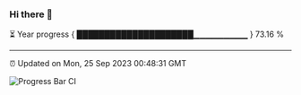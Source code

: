 ### Hi there 👋

⏳ Year progress { █████████████████████▁▁▁▁▁▁▁▁▁ } 73.16 %

---

⏰ Updated on Mon, 25 Sep 2023 00:48:31 GMT

![Progress Bar CI](https://github.com/liununu/liununu/workflows/Progress%20Bar%20CI/badge.svg)
